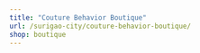 ```yaml
---
title: "Couture Behavior Boutique"
url: /surigao-city/couture-behavior-boutique/
shop: boutique
---
```

